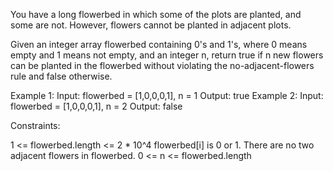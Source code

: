 You have a long flowerbed in which some of the plots are planted, and some
are not. However, flowers cannot be planted in adjacent plots.

Given an integer array flowerbed containing 0's and 1's, where 0 means empty
and 1 means not empty, and an integer n, return true if n new flowers can be
planted in the flowerbed without violating the no-adjacent-flowers rule and
false otherwise.


Example 1:
Input: flowerbed = [1,0,0,0,1], n = 1
Output: true
Example 2:
Input: flowerbed = [1,0,0,0,1], n = 2
Output: false


Constraints:


1 <= flowerbed.length <= 2 * 10^4
flowerbed[i] is 0 or 1.
There are no two adjacent flowers in flowerbed.
0 <= n <= flowerbed.length




